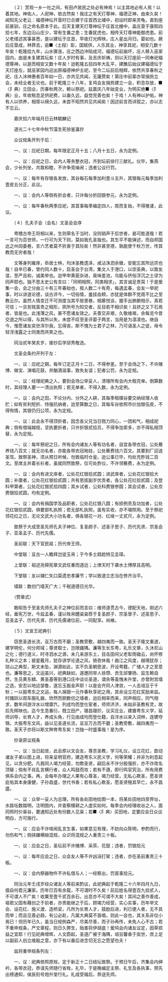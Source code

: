 <!-- { "loadSidebar": true } -->
　　（２）赏观一乡一社之间，有田卢居民之处必有神焉！以主其地必有人焉！以着其地。神佑人，人祀神，依古然矣！我庄之有天灯尊神、福德正神，由来久矣！闻知先父老云：福德神坛开垦时已合建于庄首西北埔中，初设时即来灵龟，直到座前甚驯，庄之命名原本于此。后天复建天灯尊神坛于庄首北栅中，盖庄垦于康熙四拾七年，东边沿山庄少，常有生番之患；生番犹虎也，相传天灯尊神能御虎患。前父老缕述其事甚悉，是以建坛于庄首，早夜灯光辉映，庄人星出月归，晏如也。厥后庄垦成，林莽去，亩■〈土叚〉彰，国赋供，人乐其业，神享其祀，相安几数十年矣！乾隆拾九年，山水骤涨，庄之西边冲陷成河，福德坛前崩坏，庄人移入巫家园内，由是未复建其坛矣！庄人岁时有事，及吉庆祈祷，则以天灯座前一同奉祀福德尊神，以是而相安又数十年矣！迨乾隆五拾四年大乱平，建醮后始议建福德坛于天灯座左，就巫家园内迎出原福德神炉主祀，至今二坛前后相辉，依然共享春秋之祀，庄人沐神惠者百年如一日，亦共见共闻，无庸赘矣！第庄中前辈亦常捐赀立会，未经业者无论也。前于乾隆三十八年，复鸠会友捐赀建立一会，积息存放，■〈阝典〉立田业，历春秋两次，赖以祭祀。兹嘉庆八年始变业，为明买绝■〈阝典〉业，年收租息足供祀费，以垂久远，益觉完善也矣！于戏！人有神以护佑，神有人以供养，相胥以绵久远，未尝不昭然共见共闻矣！因述前言而详叙之，亦以志不忘云。 

　　嘉庆拾六年端月日云林毓麟记 

　　道光二十七年中秋节藻生死徐鉴瀛抄 

　　众议规条开列于后： 

　　一、议：应祀日期，每年限定正月十五；八月十五日，永为定例。 

　　一、议：应祀之日，会内人等务整衣冠，齐到坛前徐行三献礼。仪毕，集燕会，少长列坐，共敦和睦，不许争竞噪闹；违者公议行罚。 

　　一、议：每年有存银各发放，其谷每石每季加利壹斗五升，其银每元每季加利壹皮五分正，此议。 

　　一、议：会内人等倘有折会者，只许每分折回银参元，永为定例。 

　　一、议：每年春秋两季应祀，其首事每季编定四人，周而复始，不得推诿，此议。 

　　（４）孔夫子会（会名）文圣会会序 

　　粤稽古帝王将相以来，生则荣名于当时，没则销声于后世者，曷可胜道哉！若一言可为百世师，一行可为天下则，莫如我孔圣独也。其生平不能弹述，而自邦国达之州闾委巷，言六艺者莫不折衷于其际矣！然非甚至德，孰能使千秋万世，传其教而无穷者哉！ 

　　文等身列雍庠，忝居士林，均沐圣教遗泽，咸沾洙泗余徽，安能忘其所远宗也哉！自辛已春，曾约同人数十，启圣会于台湾，集文人于港口，以崇圣典，以敦友谊，至严且和，诚美举也。迨甲申熏莸杂进，臭味差池，乌能与侪俗浮沉之士谬为同声耶也。独不思太史公有言曰：「同明相照，同类相求」，其言诚足贵耳！于是爰集一会，会之分由三十有三年春始也，按人数二十有奇，每遇孟春，会友一举祀事，时以讲道论德，谈古评今，一切俗情，羞挂齿颊，亦犹是体群不党周不比之至教云尔。虽然人情变迁不可测度当其平居里巷，相慕悦谈，握手出肺腑相示，真若可信；一旦贫贱富贵之相形，夙所号为知交者，反目若不相识矣！且挤之又下石焉者，皆是也。此浅薄之风，甚不愿诸友效之。夫善交非艰，久敬维艰，余每览今昔交道之所以得，与其所以失，未尝不叹至圣评晏子两言，当用是为凛凛也。继自今，惟愿诸友奕世浑尔我，忘得丧，斯不愧为士君子之林，乃可语圣人之徒，毋令轻浮浅露之士同类而共笑之也。 

　　同治贰年癸亥岁，接抄后学邱秀敬选。 

　　文圣会条约开列于左： 

　　一、议：应祀之期，每年订定正月十二日，不得参差。至于会场之下，不许赌博、做宝、演唱花鼓，并酗酒滋事，致失友谊；犯者公罚，永为定规。 

　　一、议：经理祀典之人，要到会场公举妥人，清理所有会内大租完单。倒算数时，其经理人要一一清出执照；若无单者，不得入数，永为定例。 

　　一、议：会内之田，不论分内、分外之人耕，其每季租贌谷要交纳经理人收贮；如有贫利短折、恃强抗纳者，迨至算数之日，其每车谷依照市价加银伍皮，不得徇情，其银仍归公项，永为定规。 

　　一、议：此会永不得顶折者，因念各父兄当日戮力同心，一团和气，相成祀典；倘有借端越规，坚执要折者，只许折银贰拾员，不得争加索多，亦不得私相顶替，永为定规。 

　　一、议：每年祭祀之日，所有会内诸友人等有功名者，自宜各带衣冠，公处簥养钱八百文；就无功名者，亦能各带衣冠袍挂，公处簥费钱六百文。其要到厂迎送圣驾，致祭圣神，须从预日听候，勿致临时仓皇。迨公事已毕，均处充胙钱二百文。至席主并着长衫者，虽就同然致祭，仅可处胙仪，不许领簥费，永为定例。 

　　一、议：会内有进文庠者，公处花红银拾贰圆；进武庠者，公处花红银拾大圆；补廪者，公处花红银拾贰圆；共有恩拔副岁优贡者，各公处花红拾贰圆；及登科甲第者，公处花红银贰拾四圆；其乡试者，公处科费银参圆；其会试者，公处京费银拾贰圆，均有定例。 

　　一、议：会内有捐国学及品职者，公处花红银八圆；有损例贡及功加者，公处花红银拾贰圆，俱要部札执照；若无部札执照，虽有实收，亦不堪照用。至于祭祀领花红之日，无论文武大小功名者，俱各银花一对、红绫一丈贰尺，永为定例。 

　　致祭于大成至圣先师孔夫子神位、复圣颜子、述圣子思子、历代先贤、宗圣会子、亚圣孟子、历代先儒。 

　　圣前联：天下官民祖；历代帝王师。 

　　中堂联：亘古一人瞻拜岂徒玉帛；于今多士趋跄特见圭璋。 

　　上堂联：祖述尧舜宪章文武任重而道远；上律天时下袭水土博厚且高明。 

　　下堂联：友以辅仁矢口莫遗忠孝廉节；学以致道立志当在修齐治平。 

　　墙联：数仞门墙天广大；千税道德日光华。 

　　（赞章式） 

　　敢昭告于至圣先师孔夫子之神位前而言曰：维师道贯古今，德配天地，刚述六经，垂宪万世，今兹孟春，谨以牲帛醴粢粢荐于复圣颜子、宗圣曾子、述圣思子、亚圣孟子、历代先贤、历代先儒诸位前，一同配享。尚飨。 

　　（５）文宣王祀典引 

　　窃思圣道长流，亘万古而不磨；圣教旁敷，越四夷而一致。圣天子隆文重道，建学明伦，何分邦域；尊贤取士，岂限疆隅。濂等生长东粤，礼乐文章，久沐尼山之化；德行道义，时寻泗水之源，未几来游东土，目击田间父老犁雨锄云，尚怀修礼种义之本；披星戴月，犹存讲学论道之风，猗欤休哉！曲江之风度，越境犹存；琼山之典型，斯文未坠，渊源如此，实不负圣朝恩波，开设粤籍，广储人才之至意也。濂等思之，文运虽兴，祀典缺如，遂邀同举人徐瓒、贡生邱肇扬、监生赖自然，生员黄东鳞、黄圣基等到港口庄中谈论圣道，谓余等虽愧未升堂，亦曾附宫墙之选，安忍以地远邹鲁，遂忘玉振金声耶！以是会齐同人津敛，一人击俎豆于千秋；一以振粤东之文运，每人捐银一元作春秋享祀之用，其余设立花红奖励来兹。时踊跃以观车服礼器，欣然而胆数仞之墙者，迨后相率而来，同声相应，同气相求，数年间游泮水以增廪饩，列成均而登仕宦者，师师济济，未始非圣教有灵，故后先辉映也。迄今生息番衍，既立田产，寝昌寝炽，议买庄业，建置粤东义学，延师训导，长育人才，养成头角，行见由成均而登仕籍，自泮水以来入词林，连镳夺锦，大振粤东文风，益以见圣道长流，亘豆万古而不磨；圣教旁敷，越四夷而一致。圣天子亦将以斯文种育粤东矣！岂独一时盛事哉！是为序。 

　　抄录原议规条 

　　一、议：当日起敛，此会原以文会友，尊祟圣教，学习礼仪，设立花红，歆动诸友子弟以图上进，将来呈明官府，建造粤东义民义学，何等荣耀；并非为利息起见，以贪分肥。凡我同人竭力经营，勿欺圣贤，嗣后永不许分股强折，亦不诈改名顶替；倘有不肖乱言横行者，众人鸣鼓而攻；若有不遵，即行鸣官究治，所有用费俱系会内之事。再，会每年办理之人果有心尊圣，竭力经营，无私心欺圣，愿圣贤庇佑其本身康健，子孙昌盛，世代书香；若有私心欺圣，愿圣贤殛其早亡，永不昌盛。 

　　一、议：众举一妥人为总理，所有各处田地绘图一本，将某处田地四至界址，水路坵数踏明，注明图内，并查察贌耕之人虚实如何。每季会内经理收谷之人，面同照时价粜谷，要通知近处有份数人见粜；若■〈阝典〉买田地，定要应会日众议明白，方可施行。 

　　一、议：应会不许喧闹乱言生事，如果意见有理，不妨向众陈明，参酌而行，勿伤和气；倘挟嫌横拗混规，众识将混规之人重责三十板。 

　　一、议：应会之日，圣坛前不许赌博、采茶、花鼓；违者，罚银拾元 

　　一、议：每年应会之日，众会友人等不许凶涓打架；违者，亦在圣前重责三十板。 

　　一、议：会内祭器物件不许私借与人；一经察出，罚首事拾元。 

　　同治元年壬戌岁经众诸友人等前来酌议，此祀典起于乾隆二十六年四月九日，倡自何君元濂家。历年巳百有余载，不可谓时不久矣！前后姓名得壹百九拾贰人，不可谓人不广矣！收粟至壹千贰百余石，出息亦不可谓不大矣！其间之善作善成，祖若父固有藉创之于前者，亦贵能继之于后，顾竭力经营，实心实事，历年举文会、设花红、施义渡、造桥梁，凡所为长育人才，鼓励后进，利已便人者，无不具而举；而且见善必趋，有公必赴，凡属大典莫不首唱，则此一会也，其关系非仅小焉已！但历年已久，虽当日规例森严，尽美尽善，而子孙再传，未免人心不古；若不重申规条，严文章程，则日久弊生，贻害将伊胡底！爰鸠会内诸友议定，因草损益之宜耶！行见祀典增辉，人文蔚起，圣道广被于海隅，俎豆馨香于奕世，庶上足以副前人创立维殷之意，亦下有以垂后进念切无忘之愿望也夫！ 

　　兹将重申规条列左： 

　　一、议：祀典依照原规，定于新正十二日结坛致祭。于预日午后，齐集会内绅衿，各带衣冠，恭请先师随行省牲，礼毕，于是晚编定主祭、礼生及各执事，预先出榜通知，侯辰刻号炮升堂行礼。礼成受福后，恭送先师。 

